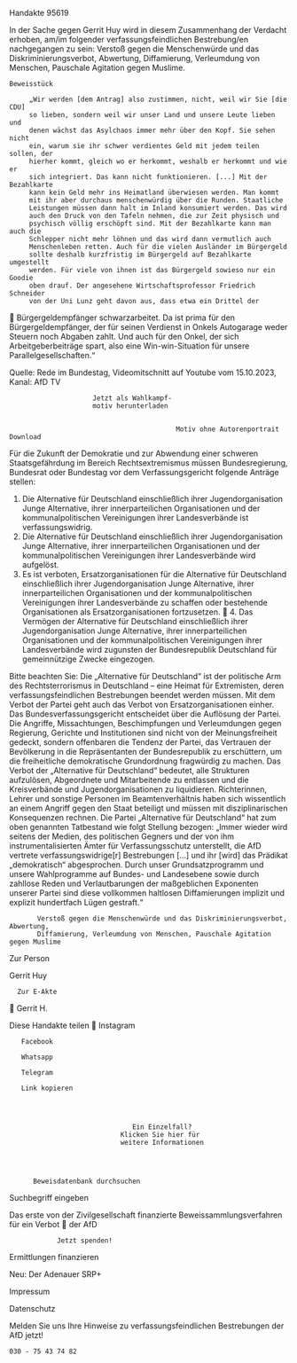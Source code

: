 Handakte 95619

In der Sache gegen Gerrit Huy wird in diesem Zusammenhang der Verdacht
erhoben, am/im folgender verfassungsfeindlichen Bestrebung/en nachgegangen
zu sein: Verstoß gegen die Menschenwürde und das Diskriminierungsverbot,
Abwertung, Diffamierung, Verleumdung von Menschen, Pauschale Agitation
gegen Muslime.




    Beweisstück

         „Wir werden [dem Antrag] also zustimmen, nicht, weil wir Sie [die CDU]
         so lieben, sondern weil wir unser Land und unsere Leute lieben und
         denen wächst das Asylchaos immer mehr über den Kopf. Sie sehen nicht
         ein, warum sie ihr schwer verdientes Geld mit jedem teilen sollen, der
         hierher kommt, gleich wo er herkommt, weshalb er herkommt und wie er
         sich integriert. Das kann nicht funktionieren. [...] Mit der Bezahlkarte
         kann kein Geld mehr ins Heimatland überwiesen werden. Man kommt
         mit ihr aber durchaus menschenwürdig über die Runden. Staatliche
         Leistungen müssen dann halt im Inland konsumiert werden. Das wird
         auch den Druck von den Tafeln nehmen, die zur Zeit physisch und
         psychisch völlig erschöpft sind. Mit der Bezahlkarte kann man auch die
         Schlepper nicht mehr löhnen und das wird dann vermutlich auch
         Menschenleben retten. Auch für die vielen Ausländer im Bürgergeld
         sollte deshalb kurzfristig im Bürgergeld auf Bezahlkarte umgestellt
         werden. Für viele von ihnen ist das Bürgergeld sowieso nur ein Goodie
         oben drauf. Der angesehene Wirtschaftsprofessor Friedrich Schneider
         von der Uni Lunz geht davon aus, dass etwa ein Drittel der
             Bürgergeldempfänger schwarzarbeitet. Da ist prima für den
             Bürgergeldempfänger, der für seinen Verdienst in Onkels Autogarage
             weder Steuern noch Abgaben zahlt. Und auch für den Onkel, der sich
             Arbeitgeberbeiträge spart, also eine Win-win-Situation für unsere
             Parallelgesellschaften.“



Quelle:
Rede im Bundestag, Videomitschnitt auf Youtube vom 15.10.2023, Kanal: AfD TV




                         Jetzt als Wahlkampf-
                         motiv herunterladen


                                              Motiv ohne Autorenportrait       Download




Für die Zukunft der Demokratie und zur Abwendung einer schweren
Staatsgefährdung im Bereich Rechtsextremismus müssen Bundesregierung,
Bundesrat oder Bundestag vor dem Verfassungsgericht folgende Anträge stellen:


   1. Die Alternative für Deutschland einschließlich ihrer Jugendorganisation
      Junge Alternative, ihrer innerparteilichen Organisationen und der
      kommunalpolitischen Vereinigungen ihrer Landesverbände ist
      verfassungswidrig.
   2. Die Alternative für Deutschland einschließlich ihrer Jugendorganisation
      Junge Alternative, ihrer innerparteilichen Organisationen und der
      kommunalpolitischen Vereinigungen ihrer Landesverbände wird aufgelöst.
   3. Es ist verboten, Ersatzorganisationen für die Alternative für Deutschland
      einschließlich ihrer Jugendorganisation Junge Alternative, ihrer
      innerparteilichen Organisationen und der kommunalpolitischen
      Vereinigungen ihrer Landesverbände zu schaffen oder bestehende
      Organisationen als Ersatzorganisationen fortzusetzen.
   4. Das Vermögen der Alternative für Deutschland einschließlich ihrer
      Jugendorganisation Junge Alternative, ihrer innerparteilichen Organisationen
      und der kommunalpolitischen Vereinigungen ihrer Landesverbände wird
      zugunsten der Bundesrepublik Deutschland für gemeinnützige Zwecke
      eingezogen.



Bitte beachten Sie: Die „Alternative für Deutschland“ ist der politische Arm des Rechtsterrorismus in
Deutschland – eine Heimat für Extremisten, deren verfassungsfeindlichen Bestrebungen beendet
werden müssen. Mit dem Verbot der Partei geht auch das Verbot von Ersatzorganisationen einher. Das
Bundesverfassungsgericht entscheidet über die Auflösung der Partei. Die Angriffe, Missachtungen,
Beschimpfungen und Verleumdungen gegen Regierung, Gerichte und Institutionen sind nicht von der
Meinungsfreiheit gedeckt, sondern offenbaren die Tendenz der Partei, das Vertrauen der Bevölkerung
in die Repräsentanten der Bundesrepublik zu erschüttern, um die freiheitliche demokratische
Grundordnung fragwürdig zu machen. Das Verbot der „Alternative für Deutschland“ bedeutet, alle
Strukturen aufzulösen, Abgeordnete und Mitarbeitende zu entlassen und die Kreisverbände und
Jugendorganisationen zu liquidieren. Richterinnen, Lehrer und sonstige Personen im
Beamtenverhältnis haben sich wissentlich an einem Angriff gegen den Staat beteiligt und müssen mit
disziplinarischen Konsequenzen rechnen.
Die Partei „Alternative für Deutschland“ hat zum oben genannten Tatbestand wie folgt Stellung
bezogen: „Immer wieder wird seitens der Medien, des politischen Gegners und der von ihm
instrumentalisierten Ämter für Verfassungsschutz unterstellt, die AfD vertrete verfassungswidrige[r]
Bestrebungen […] und ihr [wird] das Prädikat „demokratisch“ abgesprochen. Durch unser
Grundsatzprogramm und unsere Wahlprogramme auf Bundes- und Landesebene sowie durch zahllose
Reden und Verlautbarungen der maßgeblichen Exponenten unserer Partei sind diese vollkommen
haltlosen Diffamierungen implizit und explizit hundertfach Lügen gestraft.“




           Verstoß gegen die Menschenwürde und das Diskriminierungsverbot, Abwertung,
           Diffamierung, Verleumdung von Menschen, Pauschale Agitation gegen Muslime




   Zur Person


   Gerrit Huy

      Zur E-Akte
                        Gerrit H.

Diese Handakte teilen
       Instagram

       Facebook

       Whatsapp

       Telegram

       Link kopieren




                                   Ein Einzelfall?
                                Klicken Sie hier für
                                weitere Informationen




          Beweisdatenbank durchsuchen

Suchbegriff eingeben




Das erste von der Zivilgesellschaft finanzierte
 Beweissammlungsverfahren für ein Verbot
                   der AfD

                Jetzt spenden!




Ermittlungen finanzieren

Neu: Der Adenauer SRP+

Impressum

Datenschutz




Melden Sie uns Ihre Hinweise zu verfassungsfeindlichen Bestrebungen der AfD
jetzt!

    030 - 75 43 74 82
